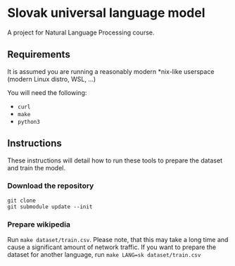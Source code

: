 # Slovak universal language model

A project for Natural Language Processing course.


## Requirements

It is assumed you are running a reasonably modern \*nix-like userspace (modern Linux distro, WSL, …)

You will need the following:

  - `curl`
  - `make`
  - `python3`


## Instructions

These instructions will detail how to run these tools to prepare the dataset and train the model.

### Download the repository
```
git clone
git submodule update --init
```

### Prepare wikipedia

Run `make dataset/train.csv`. Please note, that this may take a long time and cause a significant
amount of network traffic. If you want to prepare the dataset for another language, run `make
LANG=sk dataset/train.csv`
